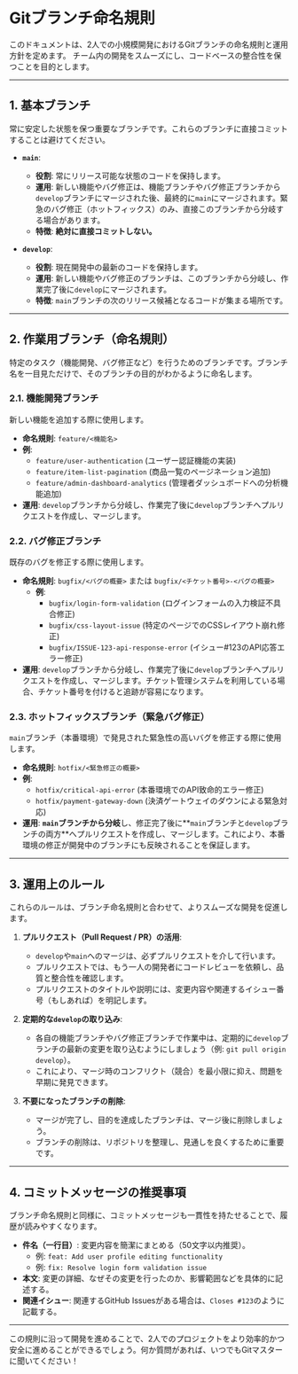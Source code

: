 # Gitブランチ命名規則

このドキュメントは、2人での小規模開発におけるGitブランチの命名規則と運用方針を定めます。
チーム内の開発をスムーズにし、コードベースの整合性を保つことを目的とします。

---

## 1. 基本ブランチ

常に安定した状態を保つ重要なブランチです。これらのブランチに直接コミットすることは避けてください。

* **`main`**:
    * **役割**: 常にリリース可能な状態のコードを保持します。
    * **運用**: 新しい機能やバグ修正は、機能ブランチやバグ修正ブランチから`develop`ブランチにマージされた後、最終的に`main`にマージされます。緊急のバグ修正（ホットフィックス）のみ、直接このブランチから分岐する場合があります。
    * **特徴**: **絶対に直接コミットしない。**

* **`develop`**:
    * **役割**: 現在開発中の最新のコードを保持します。
    * **運用**: 新しい機能やバグ修正のブランチは、このブランチから分岐し、作業完了後に`develop`にマージされます。
    * **特徴**: `main`ブランチの次のリリース候補となるコードが集まる場所です。

---

## 2. 作業用ブランチ（命名規則）

特定のタスク（機能開発、バグ修正など）を行うためのブランチです。ブランチ名を一目見ただけで、そのブランチの目的がわかるように命名します。

### 2.1. 機能開発ブランチ

新しい機能を追加する際に使用します。

* **命名規則**: `feature/<機能名>`
* **例**:
    * `feature/user-authentication` (ユーザー認証機能の実装)
    * `feature/item-list-pagination` (商品一覧のページネーション追加)
    * `feature/admin-dashboard-analytics` (管理者ダッシュボードへの分析機能追加)
* **運用**: `develop`ブランチから分岐し、作業完了後に`develop`ブランチへプルリクエストを作成し、マージします。

### 2.2. バグ修正ブランチ

既存のバグを修正する際に使用します。

* **命名規則**: `bugfix/<バグの概要>` または `bugfix/<チケット番号>-<バグの概要>`
    * **例**:
        * `bugfix/login-form-validation` (ログインフォームの入力検証不具合修正)
        * `bugfix/css-layout-issue` (特定のページでのCSSレイアウト崩れ修正)
        * `bugfix/ISSUE-123-api-response-error` (イシュー#123のAPI応答エラー修正)
* **運用**: `develop`ブランチから分岐し、作業完了後に`develop`ブランチへプルリクエストを作成し、マージします。チケット管理システムを利用している場合、チケット番号を付けると追跡が容易になります。

### 2.3. ホットフィックスブランチ（緊急バグ修正）

`main`ブランチ（本番環境）で発見された緊急性の高いバグを修正する際に使用します。

* **命名規則**: `hotfix/<緊急修正の概要>`
* **例**:
    * `hotfix/critical-api-error` (本番環境でのAPI致命的エラー修正)
    * `hotfix/payment-gateway-down` (決済ゲートウェイのダウンによる緊急対応)
* **運用**: **`main`ブランチから分岐**し、修正完了後に**`main`ブランチと`develop`ブランチの両方**へプルリクエストを作成し、マージします。これにより、本番環境の修正が開発中のブランチにも反映されることを保証します。

---

## 3. 運用上のルール

これらのルールは、ブランチ命名規則と合わせて、よりスムーズな開発を促進します。

1.  **プルリクエスト（Pull Request / PR）の活用**:
    * `develop`や`main`へのマージは、必ずプルリクエストを介して行います。
    * プルリクエストでは、もう一人の開発者にコードレビューを依頼し、品質と整合性を確認します。
    * プルリクエストのタイトルや説明には、変更内容や関連するイシュー番号（もしあれば）を明記します。

2.  **定期的な`develop`の取り込み**:
    * 各自の機能ブランチやバグ修正ブランチで作業中は、定期的に`develop`ブランチの最新の変更を取り込むようにしましょう（例: `git pull origin develop`）。
    * これにより、マージ時のコンフリクト（競合）を最小限に抑え、問題を早期に発見できます。

3.  **不要になったブランチの削除**:
    * マージが完了し、目的を達成したブランチは、マージ後に削除しましょう。
    * ブランチの削除は、リポジトリを整理し、見通しを良くするために重要です。

---

## 4. コミットメッセージの推奨事項

ブランチ命名規則と同様に、コミットメッセージも一貫性を持たせることで、履歴が読みやすくなります。

* **件名（一行目）**: 変更内容を簡潔にまとめる（50文字以内推奨）。
    * 例: `feat: Add user profile editing functionality`
    * 例: `fix: Resolve login form validation issue`
* **本文**: 変更の詳細、なぜその変更を行ったのか、影響範囲などを具体的に記述する。
* **関連イシュー**: 関連するGitHub Issuesがある場合は、`Closes #123`のように記載する。

---

この規則に沿って開発を進めることで、2人でのプロジェクトをより効率的かつ安全に進めることができるでしょう。何か質問があれば、いつでもGitマスターに聞いてください！